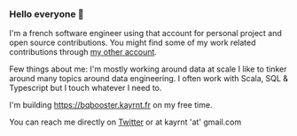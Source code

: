 ### Hello everyone 🌅

I'm a french software engineer using that account for personal project and open source contributions.
You might find some of my work related contributions through [my other account](https://github.com/github-christophe-oudar).

Few things about me:
I'm mostly working around data at scale
I like to tinker around many topics around data engineering.
I often work with Scala, SQL & Typescript but I touch whatever I need to.

I'm building https://bqbooster.kayrnt.fr on my free time.

You can reach me directly on [Twitter](https://twitter.com/Kayrnt) or at kayrnt 'at' gmail.com
